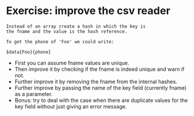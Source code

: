 # Exercise: improve the csv reader


```
Instead of an array create a hash in which the key is
the fname and the value is the hash reference.

To get the phone of 'Foo' we could write:

$data{Foo}{phone}
```

* First you can assume fname values are unique.
* Then improve it by checking if the fname is indeed unique and warn if not.
* Further improve it by removing the fname from the internal hashes.
* Further improve by passing the name of the key field (currently fname) as a parameter.
* Bonus: try to deal with the case when there are duplicate values for the key field without just giving an error message.



